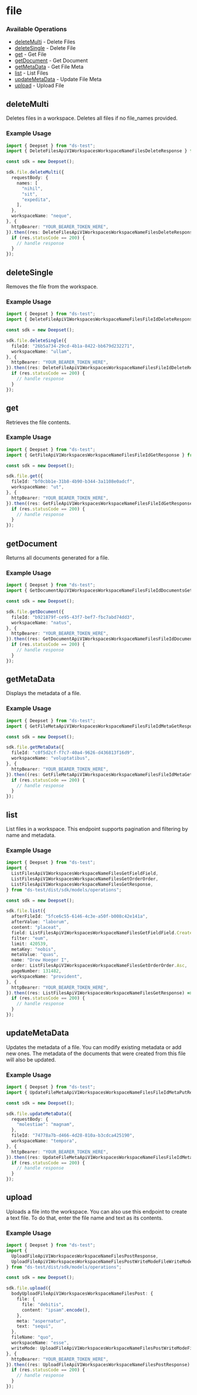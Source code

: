 # file

### Available Operations

* [deleteMulti](#deletemulti) - Delete Files
* [deleteSingle](#deletesingle) - Delete File
* [get](#get) - Get File
* [getDocument](#getdocument) - Get Document
* [getMetaData](#getmetadata) - Get File Meta
* [list](#list) - List Files
* [updateMetaData](#updatemetadata) - Update File Meta
* [upload](#upload) - Upload File

## deleteMulti

Deletes files in a workspace. Deletes all files if no file_names provided.

### Example Usage

```typescript
import { Deepset } from "ds-test";
import { DeleteFilesApiV1WorkspacesWorkspaceNameFilesDeleteResponse } from "ds-test/dist/sdk/models/operations";

const sdk = new Deepset();

sdk.file.deleteMulti({
  requestBody: {
    names: [
      "nihil",
      "sit",
      "expedita",
    ],
  },
  workspaceName: "neque",
}, {
  httpBearer: "YOUR_BEARER_TOKEN_HERE",
}).then((res: DeleteFilesApiV1WorkspacesWorkspaceNameFilesDeleteResponse) => {
  if (res.statusCode == 200) {
    // handle response
  }
});
```

## deleteSingle

Removes the file from the workspace.

### Example Usage

```typescript
import { Deepset } from "ds-test";
import { DeleteFileApiV1WorkspacesWorkspaceNameFilesFileIdDeleteResponse } from "ds-test/dist/sdk/models/operations";

const sdk = new Deepset();

sdk.file.deleteSingle({
  fileId: "26b5a734-29cd-4b1a-8422-bb679d232271",
  workspaceName: "ullam",
}, {
  httpBearer: "YOUR_BEARER_TOKEN_HERE",
}).then((res: DeleteFileApiV1WorkspacesWorkspaceNameFilesFileIdDeleteResponse) => {
  if (res.statusCode == 200) {
    // handle response
  }
});
```

## get

Retrieves the file contents.

### Example Usage

```typescript
import { Deepset } from "ds-test";
import { GetFileApiV1WorkspacesWorkspaceNameFilesFileIdGetResponse } from "ds-test/dist/sdk/models/operations";

const sdk = new Deepset();

sdk.file.get({
  fileId: "bf0cbb1e-31b8-4b90-b344-3a1108e0adcf",
  workspaceName: "ut",
}, {
  httpBearer: "YOUR_BEARER_TOKEN_HERE",
}).then((res: GetFileApiV1WorkspacesWorkspaceNameFilesFileIdGetResponse) => {
  if (res.statusCode == 200) {
    // handle response
  }
});
```

## getDocument

Returns all documents generated for a file.

### Example Usage

```typescript
import { Deepset } from "ds-test";
import { GetDocumentApiV1WorkspacesWorkspaceNameFilesFileIdDocumentsGetResponse } from "ds-test/dist/sdk/models/operations";

const sdk = new Deepset();

sdk.file.getDocument({
  fileId: "b921879f-ce95-43f7-bef7-fbc7abd74dd3",
  workspaceName: "natus",
}, {
  httpBearer: "YOUR_BEARER_TOKEN_HERE",
}).then((res: GetDocumentApiV1WorkspacesWorkspaceNameFilesFileIdDocumentsGetResponse) => {
  if (res.statusCode == 200) {
    // handle response
  }
});
```

## getMetaData

Displays the metadata of a file.

### Example Usage

```typescript
import { Deepset } from "ds-test";
import { GetFileMetaApiV1WorkspacesWorkspaceNameFilesFileIdMetaGetResponse } from "ds-test/dist/sdk/models/operations";

const sdk = new Deepset();

sdk.file.getMetaData({
  fileId: "c0f5d2cf-f7c7-40a4-9626-d436813f16d9",
  workspaceName: "voluptatibus",
}, {
  httpBearer: "YOUR_BEARER_TOKEN_HERE",
}).then((res: GetFileMetaApiV1WorkspacesWorkspaceNameFilesFileIdMetaGetResponse) => {
  if (res.statusCode == 200) {
    // handle response
  }
});
```

## list

List files in a workspace. This endpoint supports pagination and filtering by name and metadata.

### Example Usage

```typescript
import { Deepset } from "ds-test";
import {
  ListFilesApiV1WorkspacesWorkspaceNameFilesGetFieldField,
  ListFilesApiV1WorkspacesWorkspaceNameFilesGetOrderOrder,
  ListFilesApiV1WorkspacesWorkspaceNameFilesGetResponse,
} from "ds-test/dist/sdk/models/operations";

const sdk = new Deepset();

sdk.file.list({
  afterFileId: "5fce6c55-6146-4c3e-a50f-b008c42e141a",
  afterValue: "laborum",
  content: "placeat",
  field: ListFilesApiV1WorkspacesWorkspaceNameFilesGetFieldField.CreatedAt,
  filter: "eum",
  limit: 420539,
  metaKey: "nobis",
  metaValue: "quas",
  name: "Drew Hoeger I",
  order: ListFilesApiV1WorkspacesWorkspaceNameFilesGetOrderOrder.Asc,
  pageNumber: 131482,
  workspaceName: "provident",
}, {
  httpBearer: "YOUR_BEARER_TOKEN_HERE",
}).then((res: ListFilesApiV1WorkspacesWorkspaceNameFilesGetResponse) => {
  if (res.statusCode == 200) {
    // handle response
  }
});
```

## updateMetaData

Updates the metadata of a file. You can modify existing metadata or add new ones. The metadata of the documents that were created
from this file will also be updated.

### Example Usage

```typescript
import { Deepset } from "ds-test";
import { UpdateFileMetaApiV1WorkspacesWorkspaceNameFilesFileIdMetaPutResponse } from "ds-test/dist/sdk/models/operations";

const sdk = new Deepset();

sdk.file.updateMetaData({
  requestBody: {
    "molestiae": "magnam",
  },
  fileId: "74778a7b-d466-4d28-810a-b3cdca425190",
  workspaceName: "tempora",
}, {
  httpBearer: "YOUR_BEARER_TOKEN_HERE",
}).then((res: UpdateFileMetaApiV1WorkspacesWorkspaceNameFilesFileIdMetaPutResponse) => {
  if (res.statusCode == 200) {
    // handle response
  }
});
```

## upload

Uploads a file into the workspace. You can also use this endpoint to create a text file. To do that, enter the file name and text as its contents.

### Example Usage

```typescript
import { Deepset } from "ds-test";
import {
  UploadFileApiV1WorkspacesWorkspaceNameFilesPostResponse,
  UploadFileApiV1WorkspacesWorkspaceNameFilesPostWriteModeFileWriteModeEnum,
} from "ds-test/dist/sdk/models/operations";

const sdk = new Deepset();

sdk.file.upload({
  bodyUploadFileApiV1WorkspacesWorkspaceNameFilesPost: {
    file: {
      file: "debitis",
      content: "ipsam".encode(),
    },
    meta: "aspernatur",
    text: "sequi",
  },
  fileName: "quo",
  workspaceName: "esse",
  writeMode: UploadFileApiV1WorkspacesWorkspaceNameFilesPostWriteModeFileWriteModeEnum.Fail,
}, {
  httpBearer: "YOUR_BEARER_TOKEN_HERE",
}).then((res: UploadFileApiV1WorkspacesWorkspaceNameFilesPostResponse) => {
  if (res.statusCode == 200) {
    // handle response
  }
});
```
